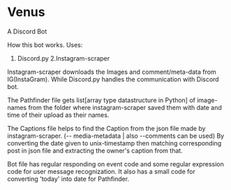 # Venus
A Discord Bot


How this bot works.
Uses:
1. Discord.py
2.Instagram-scraper

Instagram-scraper downloads the Images and comment/meta-data from IG(InstaGram).
While Discord.py handles the communication with Discord bot.

The Pathfinder file gets list[array type datastructure in Python] of image-names from the folder where instagram-scraper saved them with date and time of their upload as their names.

The Captions file helps to find the Caption from the  json file made by instagram-scraper. (-- media-metadata | also --comments can be used)
By converting the date given to unix-timestamp then matching corresponding post in json file and extracting the owner's caption from that.

Bot file has regular responding on event code and some regular expression code for user message recognization.
It also has a small code for converting 'today' into date for Pathfinder.



